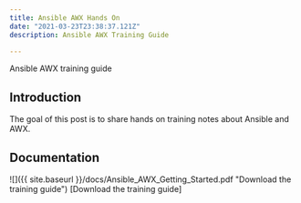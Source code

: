 ```yaml
---
title: Ansible AWX Hands On
date: "2021-03-23T23:38:37.121Z"
description: Ansible AWX Training Guide

--- 
```

Ansible AWX training guide

## Introduction
The goal of this post is to share hands on training notes about Ansible and AWX. 


## Documentation

![]({{ site.baseurl }}/docs/Ansible_AWX_Getting_Started.pdf "Download the training guide")
[Download the training guide]
